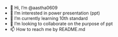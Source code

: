 - 👋 Hi, I’m @aastha0609
- 👀 I’m interested in power presentation (ppt)
- 🌱 I’m currently learning 10th standard
- 💞️ I’m looking to collaborate on the purpose of ppt
- 📫 How to reach me by README.md

<!---
aastha0609/aastha0609 is a ✨ special ✨ repository because its `README.md` (this file) appears on your GitHub profile.
You can click the Preview link to take a look at your changes.
--->
